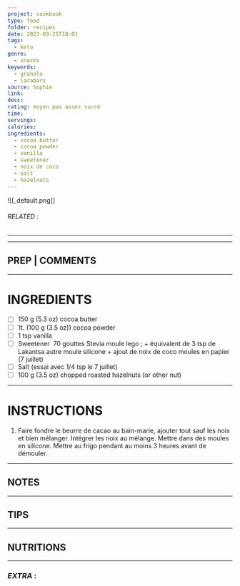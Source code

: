 ```yaml
---
project: cookbook
type: food
folder: recipes
date: 2023-09-25T18:01
tags:
  - keto
genre:
  - snacks
keywords:
  - granola
  - larabars
source: Sophie
link: 
desc: 
rating: moyen pas assez sucré
time: 
servings: 
calories: 
ingredients:
  - cocoa butter
  - cocoa powder
  - vanilla
  - sweetener
  - noix de coco
  - salt
  - hazelnuts
---
```


![[_default.png]]
###### *RELATED* : 
---


---
## PREP | COMMENTS



---
# INGREDIENTS

- [ ] 150 g (5.3 oz) cocoa butter
- [ ] 1t. (100 g (3.5 oz)) cocoa powder
- [ ] 1 tsp vanilla 
- [ ] Sweetener  70 gouttes Stevia moule lego ; + équivalent de 3 tsp de Lakantsa autre moule silicone + ajout de noix de coco moules en papier (7 juillet)
- [ ] Salt (essai avec 1/4 tsp le 7 juillet)
- [ ] 100 g (3.5 oz) chopped roasted hazelnuts (or other nut)

---
# INSTRUCTIONS

1. Faire fondre le beurre de cacao au bain-marie, ajouter tout sauf les noix et bien mélanger. Intégrer les noix au mélange. Mettre dans des moules en silicone. Mettre au frigo pendant au moins 3 heures avant de démouler.

---
## NOTES



---
## TIPS



---
## NUTRITIONS



---
### *EXTRA* :



